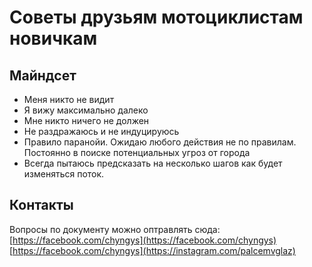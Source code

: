# Советы друзьям мотоциклистам новичкам

## Майндсет

- Меня никто не видит
- Я вижу максимально далеко
- Мне никто ничего не должен
- Не раздражаюсь и не индуцируюсь 
- Правило паранойи. Ожидаю любого действия не по правилам. Постоянно в поиске потенциальных угроз от города
- Всегда пытаюсь предсказать на несколько шагов как будет изменяться поток.



## Контакты
Вопросы по документу можно оптравлять сюда:
[https://facebook.com/chyngys](https://facebook.com/chyngys)
[https://facebook.com/chyngys](https://instagram.com/palcemvglaz)
